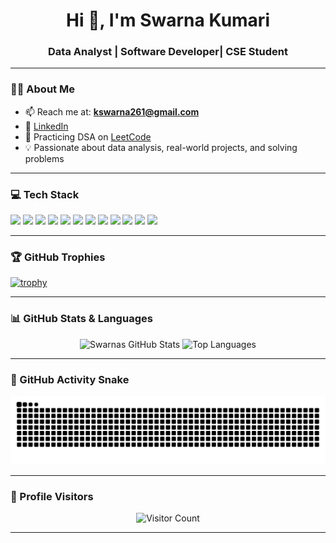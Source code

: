 <h1 align="center">Hi 👋, I'm Swarna Kumari</h1>
<h3 align="center">Data Analyst | Software Developer| CSE Student </h3>

---

### 🧑‍💻 About Me

- 📫 Reach me at: **kswarna261@gmail.com**
- 🔗 [LinkedIn](https://linkedin.com/in/swarna-kumari21)
- 🧠 Practicing DSA on [LeetCode](https://leetcode.com/u/swarna_2102/)
- 💡 Passionate about data analysis, real-world projects, and solving problems

---

### 💻 Tech Stack

<p align="left">
  <img src="https://img.shields.io/badge/C++-00599C?style=for-the-badge&logo=c%2B%2B&logoColor=white"/>
  <img src="https://img.shields.io/badge/C-000000?style=for-the-badge&logo=c&logoColor=white"/>
  <img src="https://img.shields.io/badge/Python-3776AB?style=for-the-badge&logo=python&logoColor=white"/>
  <img src="https://img.shields.io/badge/Java-ED8B00?style=for-the-badge&logo=java&logoColor=white"/>
  <img src="https://img.shields.io/badge/HTML5-E34F26?style=for-the-badge&logo=html5&logoColor=white"/>
  <img src="https://img.shields.io/badge/CSS3-1572B6?style=for-the-badge&logo=css3&logoColor=white"/>
  <img src="https://img.shields.io/badge/JavaScript-F7DF1E?style=for-the-badge&logo=javascript&logoColor=black"/>
  <img src="https://img.shields.io/badge/React-61DAFB?style=for-the-badge&logo=react&logoColor=black"/>
  <img src="https://img.shields.io/badge/SQL-336791?style=for-the-badge&logo=postgresql&logoColor=white"/>
  <img src="https://img.shields.io/badge/DBMS-003B57?style=for-the-badge&logo=mysql&logoColor=white"/>
  <img src="https://img.shields.io/badge/Tableau-E97627?style=for-the-badge&logo=tableau&logoColor=white"/>
  <img src="https://img.shields.io/badge/Power BI-F2C811?style=for-the-badge&logo=powerbi&logoColor=black"/>
</p>

---

### 🏆 GitHub Trophies

[![trophy](https://github-profile-trophy.vercel.app/?username=Swarna2102&theme=darkhub&column=8&margin-w=5&margin-h=5)](https://github.com/ryo-ma/github-profile-trophy)

---

### 📊 GitHub Stats & Languages

<p align="center">
  <img src="https://github-readme-stats.vercel.app/api?username=Swarna2102&show_icons=true&theme=radical" alt="Swarnas GitHub Stats" height="200"/>
  <img src="https://github-readme-stats.vercel.app/api/top-langs/?username=Swarna2102&layout=compact&theme=radical" alt="Top Languages" height="200"/>
</p>

---

### 🐍 GitHub Activity Snake

![snake gif](https://github.com/Swarna2102/Swarna2102/blob/output/github-snake-dark.svg)

---

### 👀 Profile Visitors

<p align="center">
  <img src="https://komarev.com/ghpvc/?username=Swarna2102&color=brightgreen" alt="Visitor Count"/>
</p>

---
